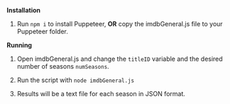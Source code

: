 **Installation**
1. Run `npm i` to install Puppeteer, **OR** copy the imdbGeneral.js file to your Puppeteer folder.

**Running**
1. Open imdbGeneral.js and change the `titleID` variable and the desired number of seasons `numSeasons`.

2. Run the script with `node imdbGeneral.js`

3. Results will be a text file for each season in JSON format.